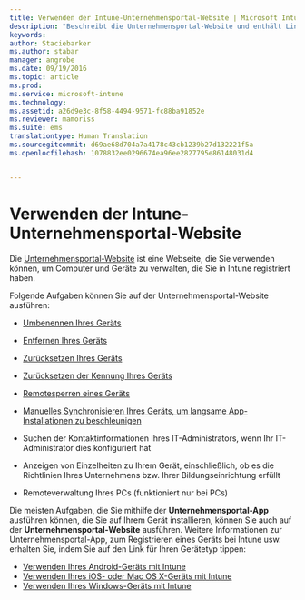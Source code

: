 ```yaml
---
title: Verwenden der Intune-Unternehmensportal-Website | Microsoft Intune
description: "Beschreibt die Unternehmensportal-Website und enthält Links zu Schritten für Aufgaben, die Sie auf der Website ausführen können."
keywords: 
author: Staciebarker
ms.author: stabar
manager: angrobe
ms.date: 09/19/2016
ms.topic: article
ms.prod: 
ms.service: microsoft-intune
ms.technology: 
ms.assetid: a26d9e3c-8f58-4494-9571-fc88ba91852e
ms.reviewer: mamoriss
ms.suite: ems
translationtype: Human Translation
ms.sourcegitcommit: d69ae68d704a7a4178c43cb1239b27d132221f5a
ms.openlocfilehash: 1078832ee0296674ea96ee2827795e86148031d4


---
```


# Verwenden der Intune-Unternehmensportal-Website
Die [Unternehmensportal-Website](http://portal.manage.microsoft.com) ist eine Webseite, die Sie verwenden können, um Computer und Geräte zu verwalten, die Sie in Intune registriert haben.

Folgende Aufgaben können Sie auf der Unternehmensportal-Website ausführen:

-   [Umbenennen Ihres Geräts](rename-your-device-cpwebsite.md)

-   [Entfernen Ihres Geräts](remove-your-device-cpwebsite.md)

-   [Zurücksetzen Ihres Geräts](reset-your-device-cpwebsite.md)

-   [Zurücksetzen der Kennung Ihres Geräts](reset-your-passcode-cpwebsite.md)

-   [Remotesperren eines Geräts](remote-lock-your-device-cpwebsite.md)

-   [Manuelles Synchronisieren Ihres Geräts, um langsame App-Installationen zu beschleunigen](sync-your-device-manually-cpwebsite.md)

-   Suchen der Kontaktinformationen Ihres IT-Administrators, wenn Ihr IT-Administrator dies konfiguriert hat

-   Anzeigen von Einzelheiten zu Ihrem Gerät, einschließlich, ob es die Richtlinien Ihres Unternehmens bzw. Ihrer Bildungseinrichtung erfüllt

-   Remoteverwaltung Ihres PCs (funktioniert nur bei PCs)

Die meisten Aufgaben, die Sie mithilfe der **Unternehmensportal-App** ausführen können, die Sie auf Ihrem Gerät installieren, können Sie auch auf der **Unternehmensportal-Website** ausführen. Weitere Informationen zur Unternehmensportal-App, zum Registrieren eines Geräts bei Intune usw. erhalten Sie, indem Sie auf den Link für Ihren Gerätetyp tippen:

- [Verwenden Ihres Android-Geräts mit Intune](using-your-android-device-with-intune.md)
- [Verwenden Ihres iOS- oder Mac OS X-Geräts mit Intune](using-your-ios-or-mac-os-x-device-with-intune.md)
- [Verwenden Ihres Windows-Geräts mit Intune](using-your-windows-device-with-intune.md)



<!--HONumber=Oct16_HO2-->


